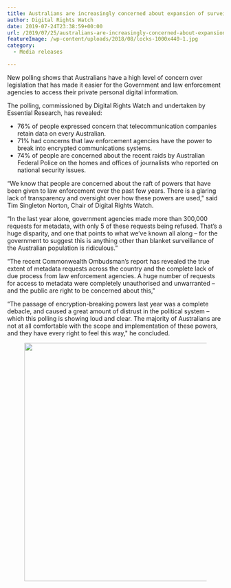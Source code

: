 ```yaml
---
title: Australians are increasingly concerned about expansion of surveillance powers
author: Digital Rights Watch
date: 2019-07-24T23:38:59+00:00
url: /2019/07/25/australians-are-increasingly-concerned-about-expansion-of-surveillance-powers/
featureImage: /wp-content/uploads/2018/08/locks-1000x440-1.jpg
category:
  - Media releases

---
```

New polling shows that Australians have a high level of concern over legislation that has made it easier for the Government and law enforcement agencies to access their private personal digital information.

The polling, commissioned by Digital Rights Watch and undertaken by Essential Research, has revealed:

  * 76% of people expressed concern that telecommunication companies retain data on every Australian.
  * 71% had concerns that law enforcement agencies have the power to break into encrypted communications systems.
  * 74% of people are concerned about the recent raids by Australian Federal Police on the homes and offices of journalists who reported on national security issues.

&#8220;We know that people are concerned about the raft of powers that have been given to law enforcement over the past few years. There is a glaring lack of transparency and oversight over how these powers are used," said Tim Singleton Norton, Chair of Digital Rights Watch.

&#8220;In the last year alone, government agencies made more than 300,000 requests for metadata, with only 5 of these requests being refused. That&#8217;s a huge disparity, and one that points to what we&#8217;ve known all along &#8211; for the government to suggest this is anything other than blanket surveillance of the Australian population is ridiculous.&#8221;

&#8220;The recent Commonwealth Ombudsman&#8217;s report has revealed the true extent of metadata requests across the country and the complete lack of due process from law enforcement agencies. A huge number of requests for access to metadata were completely unauthorised and unwarranted &#8211; and the public are right to be concerned about this,"

&#8220;The passage of encryption-breaking powers last year was a complete debacle, and caused a great amount of distrust in the political system &#8211; which this polling is showing loud and clear. The majority of Australians are not at all comfortable with the scope and implementation of these powers, and they have every right to feel this way," he concluded.<figure class="wp-block-image">

<img loading="lazy" decoding="async" width="1024" height="554" src="/wp-content/uploads/2019/07/Screen-Shot-2019-07-25-at-9.37.51-am-1024x554.png" alt="" class="wp-image-1720" srcset="/wp-content/uploads/2019/07/Screen-Shot-2019-07-25-at-9.37.51-am-1024x554.png 1024w, /wp-content/uploads/2019/07/Screen-Shot-2019-07-25-at-9.37.51-am-300x162.png 300w, /wp-content/uploads/2019/07/Screen-Shot-2019-07-25-at-9.37.51-am-768x415.png 768w, /wp-content/uploads/2019/07/Screen-Shot-2019-07-25-at-9.37.51-am-1536x831.png 1536w, /wp-content/uploads/2019/07/Screen-Shot-2019-07-25-at-9.37.51-am.png 1830w" sizes="(max-width: 1024px) 100vw, 1024px" /> </figure>
